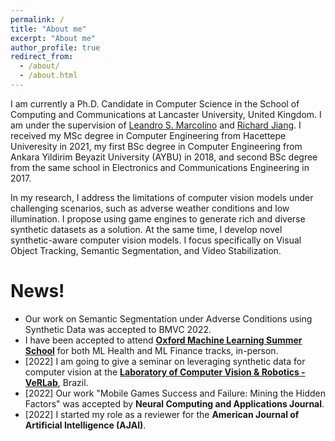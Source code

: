 ```yaml
---
permalink: /
title: "About me"
excerpt: "About me"
author_profile: true
redirect_from: 
  - /about/
  - /about.html
---
```

I am currently a Ph.D. Candidate in Computer Science in the School of Computing and Communications at Lancaster University, United Kingdom. I am under the supervision of [Leandro S. Marcolino](https://www.lancaster.ac.uk/lira/people/leandro-soriano-marcolino) and [Richard Jiang](https://www.lancaster.ac.uk/scc/about-us/people/richard-jiang). I received my MSc degree in Computer Engineering from Hacettepe Univeresity in 2021, my first BSc degree in Computer Engineering from Ankara Yildirim Beyazit University (AYBU) in 2018, and second BSc degree from the same school in Electronics and Communications Engineering in 2017.

In my research, I address the limitations of computer vision models under challenging scenarios, such as adverse weather conditions and low illumination. I propose using game engines to generate rich and diverse synthetic datasets as a solution. At the same time, I develop novel synthetic-aware computer vision models. I focus specifically on Visual Object Tracking, Semantic Segmentation, and Video Stabilization.

News!
======
* Our work on Semantic Segmentation under Adverse Conditions using Synthetic Data was accepted to BMVC 2022.
* I have been accepted to attend [**Oxford Machine Learning Summer School**](https://www.oxfordml.school/) for both ML Health and ML Finance tracks, in-person. 
* [2022] I am going to give a seminar on leveraging synthetic data for computer vision at the [**Laboratory of Computer Vision & Robotics - VeRLab**](https://www.verlab.dcc.ufmg.br), Brazil.
* [2022] Our work "Mobile Games Success and Failure: Mining the Hidden Factors" was accepted by **Neural Computing and Applications Journal**.
* [2022] I started my role as a reviewer for the **American Journal of Artificial Intelligence (AJAI)**.


